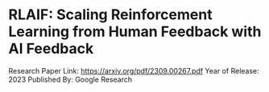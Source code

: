 # RLAIF: Scaling Reinforcement Learning from Human Feedback with AI Feedback
Research Paper Link: https://arxiv.org/pdf/2309.00267.pdf
Year of Release: 2023
Published By: Google Research
